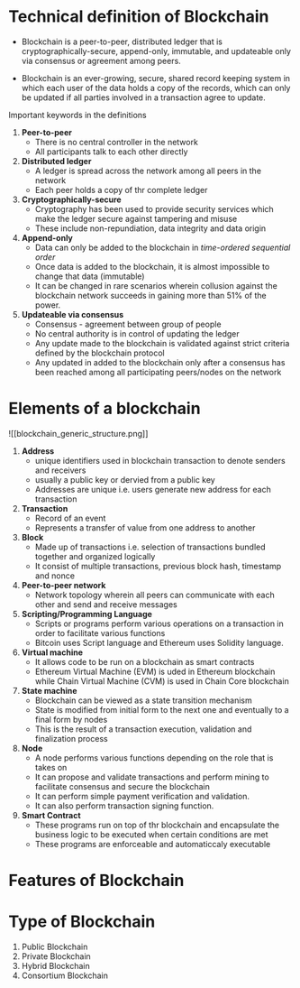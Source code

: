 # Technical definition of Blockchain

- Blockchain is a peer-to-peer, distributed ledger that is cryptographically-secure, append-only, immutable, and updateable only via consensus or agreement among peers.

- Blockchain is an ever-growing, secure, shared record keeping system in which each user of the data holds a copy of the records, which can only be updated if all parties involved in a transaction agree to update.

Important keywords in the definitions

1. **Peer-to-peer**
	- There is no central controller in the network
	- All participants talk to each other directly
2. **Distributed ledger**
	- A ledger is spread across the network among all peers in the network
	- Each peer holds a copy of thr complete ledger
3. **Cryptographically-secure**
	- Cryptography has been used to provide security services which make the ledger secure against tampering and misuse
	- These include non-repundiation, data integrity and data origin
4. **Append-only**
	- Data can only be added to the blockchain in _time-ordered sequential order_
	- Once data is added to the blockchain, it is almost impossible to change that data (immutable)
	- It can be changed in rare scenarios wherein collusion against the blockchain network succeeds in gaining more than 51% of the power.
5. **Updateable via consensus**
	- Consensus - agreement between group of people
	- No central authority is in control of updating the ledger
	- Any update made to the blockchain is validated against strict criteria defined by the blockchain protocol
	- Any updated in added to the blockchain only after a consensus has been reached among all participating peers/nodes on the network

# Elements of a blockchain

![[blockchain_generic_structure.png]]

1. **Address**
	- unique identifiers used in blockchain transaction to denote senders and receivers
	- usually a public key or dervied from a public key
	- Addresses are unique i.e. users generate new address for each transaction
2. **Transaction**
	- Record of an event
	- Represents a transfer of value from one address to another
3. **Block**
	- Made up of transactions i.e. selection of transactions bundled together and organized logically
	- It consist of multiple transactions, previous block hash, timestamp and nonce
4. **Peer-to-peer network**
	- Network topology wherein all peers can communicate with each other and send and receive messages
5. **Scripting/Programming Language**
	- Scripts or programs perform various operations on a transaction in order to facilitate various functions
	- Bitcoin uses Script language and Ethereum uses Solidity language.
6. **Virtual machine**
	- It allows code to be run on a blockchain as smart contracts
	- Ethereum Virtual Machine (EVM) is uded in Ethereum blockchain while Chain Virtual Machine (CVM) is used in Chain Core blockchain
7. **State machine**
	- Blockchain can be viewed as a state transition mechanism
	- State is modified from initial form to the next one and eventually to a final form by nodes
	- This is the result of a transaction execution, validation and finalization process
8. **Node**
	- A node performs various functions depending on the role that is takes on
	- It can propose and validate transactions and perform mining to facilitate consensus and secure the blockchain
	- It can perform simple payment verification and validation.
	- It can also perform transaction signing function.
9. **Smart Contract**
	- These programs run on top of thr blockchain and encapsulate the business logic to be executed when certain conditions are met
	- These programs are enforceable and automaticcaly executable

# Features of Blockchain

# Type of Blockchain

1. Public Blockchain
2. Private Blockchain
3. Hybrid Blockchain
4. Consortium Blockchain